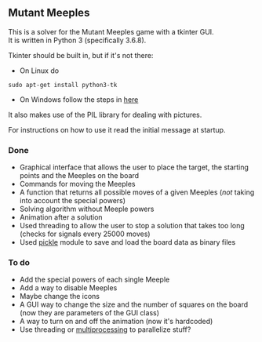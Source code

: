 Mutant Meeples
---

This is a solver for the Mutant Meeples game with a tkinter GUI.   
It is written in Python 3 (specifically 3.6.8).

Tkinter should be built in, but if it's not there:

- On Linux do

`sudo apt-get install python3-tk`

- On Windows follow the steps in [here](https://tkdocs.com/tutorial/install.html)

It also makes use of the PIL library for dealing with pictures.

For instructions on how to use it read the initial message at startup.

### Done
- Graphical interface that allows the user to place the target, the starting points and the Meeples on the board
- Commands for moving the Meeples
- A function that returns all possible moves of a given Meeples (*not* taking into account the special powers)
- Solving algorithm without Meeple powers
- Animation after a solution
- Used threading to allow the user to stop a solution that takes too long (checks for signals every 25000 moves)
- Used [pickle](https://docs.python.org/2/library/pickle.html) module to save and load the board data as binary files

### To do
- Add the special powers of each single Meeple
- Add a way to disable Meeples
- Maybe change the icons
- A GUI way to change the size and the number of squares on the board (now they are parameters of the GUI class)
- A way to turn on and off the animation (now it's hardcoded)
- Use threading or [multiprocessing](https://docs.python.org/3.6/library/multiprocessing.html) to parallelize stuff?
